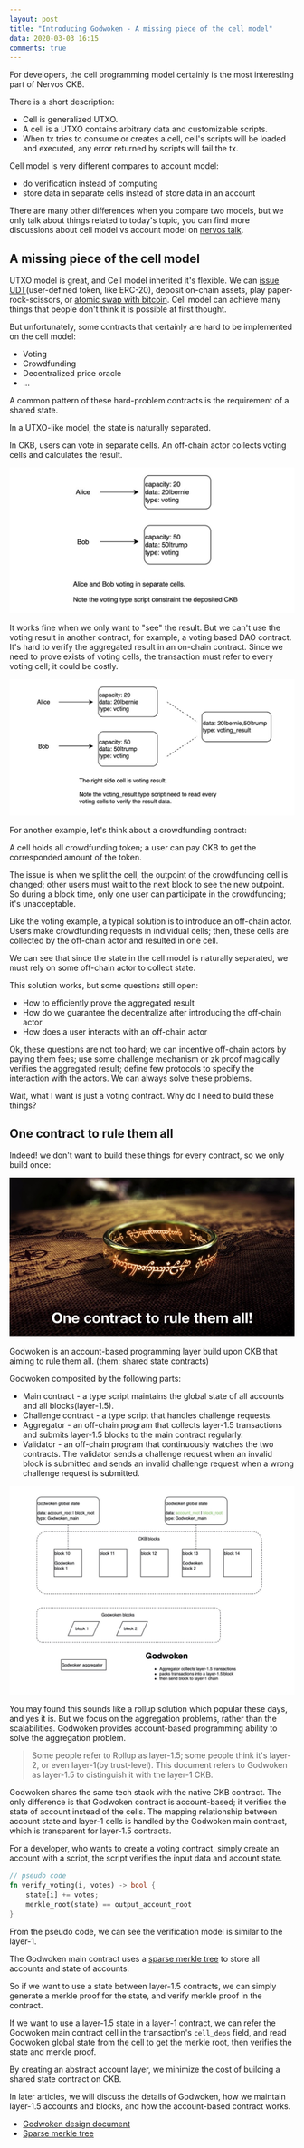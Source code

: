 ```yaml
---
layout: post
title: "Introducing Godwoken - A missing piece of the cell model"
data: 2020-03-03 16:15
comments: true
---
```


For developers, the cell programming model certainly is the most interesting part of Nervos CKB.

There is a short description:

* Cell is generalized UTXO.
* A cell is a UTXO contains arbitrary data and customizable scripts.
* When tx tries to consume or creates a cell, cell's scripts will be loaded and executed, any error returned by scripts will fail the tx.

Cell model is very different compares to account model:

* do verification instead of computing
* store data in separate cells instead of store data in an account

There are many other differences when you compare two models, but we only talk about things related to today's topic, you can find more discussions about cell model vs account model on [nervos talk].

## A missing piece of the cell model

UTXO model is great, and Cell model inherited it's flexible. We can [issue UDT](https://talk.nervos.org/t/rfc-simple-udt-draft-spec/4333)(user-defined token, like ERC-20), deposit on-chain assets, play paper-rock-scissors, or [atomic swap with bitcoin](https://talk.nervos.org/t/summa-bitcoin-spv-utils/4162). Cell model can achieve many things that people don't think it is possible at first thought.

But unfortunately, some contracts that certainly are hard to be implemented on the cell model:

* Voting
* Crowdfunding
* Decentralized price oracle
* ...

A common pattern of these hard-problem contracts is the requirement of a shared state.

In a UTXO-like model, the state is naturally separated.

In CKB, users can vote in separate cells. An off-chain actor collects voting cells and calculates the result.

![voting in separate cells](/assets/images/godwoken1/voting.jpg)

It works fine when we only want to "see" the result. But we can't use the voting result in another contract, for example, a voting based DAO contract. It's hard to verify the aggregated result in an on-chain contract. Since we need to prove exists of voting cells, the transaction must refer to every voting cell; it could be costly.

![voting result](/assets/images/godwoken1/voting_result.jpg)

For another example, let's think about a crowdfunding contract:

A cell holds all crowdfunding token; a user can pay CKB to get the corresponded amount of the token.

The issue is when we split the cell, the outpoint of the crowdfunding cell is changed; other users must wait to the next block to see the new outpoint. So during a block time, only one user can participate in the crowdfunding; it's unacceptable.

Like the voting example, a typical solution is to introduce an off-chain actor. Users make crowdfunding requests in individual cells; then, these cells are collected by the off-chain actor and resulted in one cell.

We can see that since the state in the cell model is naturally separated, we must rely on some off-chain actor to collect state.

This solution works, but some questions still open:

* How to efficiently prove the aggregated result
* How do we guarantee the decentralize after introducing the off-chain actor
* How does a user interacts with an off-chain actor

Ok, these questions are not too hard; we can incentive off-chain actors by paying them fees; use some challenge mechanism or zk proof magically verifies the aggregated result; define few protocols to specify the interaction with the actors. We can always solve these problems.

Wait, what I want is just a voting contract. Why do I need to build these things?

## One contract to rule them all

Indeed! we don't want to build these things for every contract, so we only build once:

![One contract to rule them all](/assets/images/godwoken1/one-contract-to-rule-them-all.jpg)

Godwoken is an account-based programming layer build upon CKB that aiming to rule them all. (them: shared state contracts)

Godwoken composited by the following parts:

* Main contract - a type script maintains the global state of all accounts and all blocks(layer-1.5).
* Challenge contract - a type script that handles challenge requests.
* Aggregator - an off-chain program that collects layer-1.5 transactions and submits layer-1.5 blocks to the main contract regularly.
* Validator - an off-chain program that continuously watches the two contracts. The validator sends a challenge request when an invalid block is submitted and sends an invalid challenge request when a wrong challenge request is submitted.

![Godwoken components](/assets/images/godwoken1/godwoken-components.jpg)

You may found this sounds like a rollup solution which popular these days, and yes it is. But we focus on the aggregation problems, rather than the scalabilities. Godwoken provides account-based programming ability to solve the aggregation problem.

> Some people refer to Rollup as layer-1.5; some people think it's layer-2, or even layer-1(by trust-level). This document refers to Godwoken as layer-1.5 to distinguish it with the layer-1 CKB.

Godwoken shares the same tech stack with the native CKB contract. The only difference is that Godwoken contract is account-based; it verifies the state of account instead of the cells. The mapping relationship between account state and layer-1 cells is handled by the Godwoken main contract, which is transparent for layer-1.5 contracts.

For a developer, who wants to create a voting contract, simply create an account with a script, the script verifies the input data and account state.

``` rust
// pseudo code
fn verify_voting(i, votes) -> bool {
    state[i] += votes;
    merkle_root(state) == output_account_root
}
```

From the pseudo code, we can see the verification model is similar to the layer-1.

The Godwoken main contract uses a [sparse merkle tree] to store all accounts and state of accounts.

So if we want to use a state between layer-1.5 contracts, we can simply generate a merkle proof for the state, and verify merkle proof in the contract.

If we want to use a layer-1.5 state in a layer-1 contract, we can refer the Godwoken main contract cell in the transaction's `cell_deps` field, and read Godwoken global state from the cell to get the merkle root, then verifies the state and merkle proof.

By creating an abstract account layer, we minimize the cost of building a shared state contract on CKB.

In later articles, we will discuss the details of Godwoken, how we maintain layer-1.5 accounts and blocks, and how the account-based contract works.

* [Godwoken design document](https://github.com/jjyr/godwoken/blob/master/docs/design.md)
* [Sparse merkle tree](https://justjjy.com/An-optimized-compact-sparse-merkle-tree)

[merkle mountain range]: https://github.com/nervosnetwork/merkle-mountain-range "merkle mountain range"
[sparse merkle tree]: https://github.com/jjyr/sparse-merkle-tree "sparse merkle tree"
[nervos talk]: https://talk.nervos.org "nervos talk forum"
